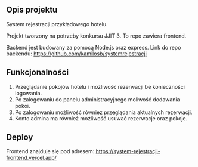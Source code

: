 ## Opis projektu

System rejestracji przykładowego hotelu.

Projekt tworzony na potrzeby konkursu JJIT 3.
To repo zawiera frontend.

Backend jest budowany za pomocą Node.js oraz express.
Link do repo backendu: https://github.com/kamilosb/systemrejestracji

## Funkcjonalności

1. Przeglądanie pokojów hotelu i możliwość rezerwacji be konieczności logowania.
2. Po zalogowaniu do panelu administracyjnego moliwość dodawania pokoi.
3. Po zalogowaniu możliwość również przeglądania aktualnych rezerwacji.
4. Konto admina ma również możliwość usuwać rezerwacje oraz pokoje.

## Deploy

Frontend znajduje się pod adresem:
https://system-rejestracji-frontend.vercel.app/
